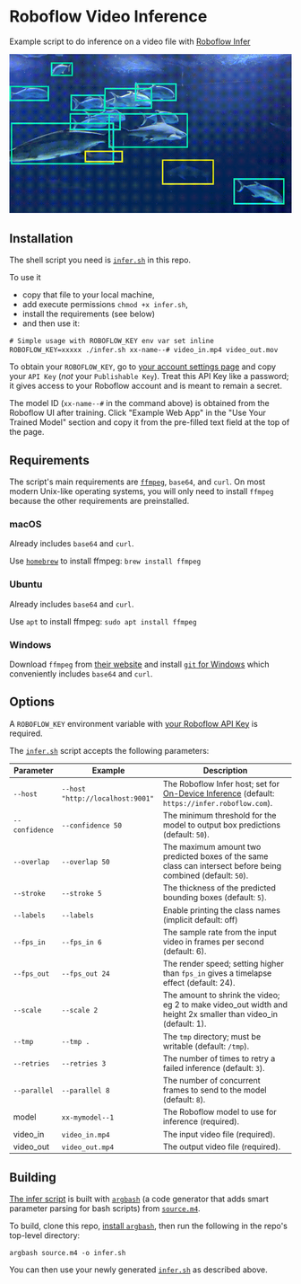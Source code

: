 # Roboflow Video Inference
Example script to do inference on a video file with
[Roboflow Infer](https://docs.roboflow.com/inference/hosted-api)

![Example Output](fish.gif)

## Installation

The shell script you need is [`infer.sh`](infer.sh) in this repo.

To use it
* copy that file to your local machine,
* add execute permissions `chmod +x infer.sh`,
* install the requirements (see below)
* and then use it:

```
# Simple usage with ROBOFLOW_KEY env var set inline
ROBOFLOW_KEY=xxxxx ./infer.sh xx-name--# video_in.mp4 video_out.mov
```

To obtain your `ROBOFLOW_KEY`, go to
[your account settings page](https://app.roboflow.com/account/api) and copy
your `API Key` (*not* your `Publishable Key`). Treat this API Key like a password;
it gives access to your Roboflow account and is meant to remain a secret.

The model ID (`xx-name--#` in the command above) is obtained from the Roboflow
UI after training. Click "Example Web App" in the "Use Your Trained Model" section
and copy it from the pre-filled text field at the top of the page.

## Requirements

The script's main requirements are [`ffmpeg`](https://www.ffmpeg.org/),
`base64`, and `curl`. On most modern Unix-like operating systems, you will only
need to install `ffmpeg` because the other requirements are preinstalled.

### macOS

Already includes `base64` and `curl`.

Use [`homebrew`](https://brew.sh/) to install ffmpeg: `brew install ffmpeg`

### Ubuntu

Already includes `base64` and `curl`.

Use `apt` to install ffmpeg: `sudo apt install ffmpeg`

### Windows

Download `ffmpeg` from [their website](https://www.ffmpeg.org/download.html) and
install [`git` for Windows](https://git-scm.com/downloads) which conveniently
includes `base64` and `curl`.

## Options

A `ROBOFLOW_KEY` environment variable with
[your Roboflow API Key](https://app.roboflow.com/account/api)
is required.

The [`infer.sh`](infer.sh) script accepts the following parameters:

| Parameter       | Example                          | Description
|    ---          |   ---                            |     ---
| `--host`        | `--host "http://localhost:9001"` | The Roboflow Infer host; set for [On-Device Inference](https://docs.roboflow.com/inference/nvidia-jetson) (default: `https://infer.roboflow.com`).
| `--confidence`  | `--confidence 50`                | The minimum threshold for the model to output box predictions (default: `50`).
| `--overlap`     | `--overlap 50`                   | The maximum amount two predicted boxes of the same class can intersect before being combined (default: `50`).
| `--stroke`      | `--stroke 5`                     | The thickness of the predicted bounding boxes (default: `5`).
| `--labels`      | `--labels`                       | Enable printing the class names (implicit default: off)
| `--fps_in`      | `--fps_in 6`                     | The sample rate from the input video in frames per second (default: 6).
| `--fps_out`     | `--fps_out 24`                   | The render speed; setting higher than `fps_in` gives a timelapse effect (default: 24).
| `--scale`       | `--scale 2`                      | The amount to shrink the video; eg 2 to make video_out width and height 2x smaller than video_in (default: 1).
| `--tmp`         | `--tmp .`                        | The `tmp` directory; must be writable (default: `/tmp`).
| `--retries`     | `--retries 3`                    | The number of times to retry a failed inference (default: `3`).
| `--parallel`    | `--parallel 8`                   | The number of concurrent frames to send to the model (default: `8`).
| model           | `xx-mymodel--1`                  | The Roboflow model to use for inference (required).
| video_in        | `video_in.mp4`                   | The input video file (required).
| video_out       | `video_out.mp4`                  | The output video file (required).

## Building

[The infer script](infer.sh) is built with [`argbash`](https://argbash.io)
(a code generator that adds smart parameter parsing for bash scripts)
from [`source.m4`](source.m4).

To build, clone this repo, [install `argbash`](https://argbash.readthedocs.io/en/stable/install.html),
then run the following in the repo's top-level directory:

```
argbash source.m4 -o infer.sh
```

You can then use your newly generated [`infer.sh`](infer.sh) as described above.
